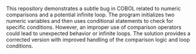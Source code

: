 This repository demonstrates a subtle bug in COBOL related to numeric comparisons and a potential infinite loop. The program initializes two numeric variables and then uses conditional statements to check for specific conditions. However, an improper use of comparison operators could lead to unexpected behavior or infinite loops. The solution provides a corrected version with improved handling of the comparison logic and loop conditions.